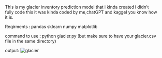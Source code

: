 This is my glacier inventory prediction model that i kinda created i didn't fully code this it was kinda coded by me,chatGPT and kaggel 
you know how it is.

Reqirments :
            pandas 
            sklearn
            numpy 
            matplotlib

command to use : python glacier.py (but make sure to have your glacier.csv file in the same directory)

output:
![glacier](https://github.com/user-attachments/assets/97865c1f-b3c6-47a1-9626-b62bc5ecd8ab)
